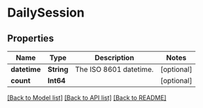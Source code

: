 # DailySession

## Properties
Name | Type | Description | Notes
------------ | ------------- | ------------- | -------------
**datetime** | **String** | The ISO 8601 datetime. | [optional] 
**count** | **Int64** |  | [optional] 

[[Back to Model list]](../README.md#documentation-for-models) [[Back to API list]](../README.md#documentation-for-api-endpoints) [[Back to README]](../README.md)



